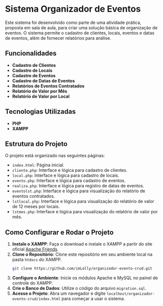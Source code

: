# Sistema Organizador de Eventos

Este sistema foi desenvolvido como parte de uma atividade prática, proposta em sala de aula, para criar uma solução básica de organização de eventos. O sistema permite o cadastro de clientes, locais, eventos e datas de eventos, além de fornecer relatórios para análise.

## Funcionalidades

- **Cadastro de Clientes**
- **Cadastro de Locais**
- **Cadastro de Eventos**
- **Cadastro de Datas de Eventos**
- **Relatórios de Eventos Contratados**
- **Relatório de Valor por Mês**
- **Relatório de Valor por Local**

## Tecnologias Utilizadas

- **PHP**
- **XAMPP**

## Estrutura do Projeto

O projeto está organizado nas seguintes páginas:
- `index.html`: Página inicial.
- `cliente.php`: Interface e lógica para cadastro de clientes.
- `local.php`: Interface e lógica para cadastro de locais.
- `evento.php`: Interface e lógica para cadastro de eventos.
- `realiza.php`: Interface e lógica para registro de datas de eventos.
- `eventolst.php`: Interface e lógica para visualização do relatório de eventos contratados.
- `lstlocal.php`: Interface e lógica para visualização do relatório de valor de 12 meses por locais.
- `lstmes.php`: Interface e lógica para visualização do relatório de valor por mês.

## Como Configurar e Rodar o Projeto

1. **Instale o XAMPP**: Faça o download e instale o XAMPP a partir do site oficial [Apache Friends](https://www.apachefriends.org/index.html).
2. **Clone o Repositório**: Clone este repositório em seu ambiente local na pasta `htdocs` do XAMPP.
   ```bash
   git clone https://github.com/imLelly/organizador-evento-crud.git
   ```
3. **Configure o Ambiente**: Inicie os módulos Apache e MySQL no painel de controle do XAMPP.
4. **Crie o Banco de Dados**: Utilize o código do arquivo `migration.sql`. 
5. **Acesse o Projeto**: Abra um navegador e digite `localhost/organizador-evento-crud/index.html` para começar a usar o sistema.


